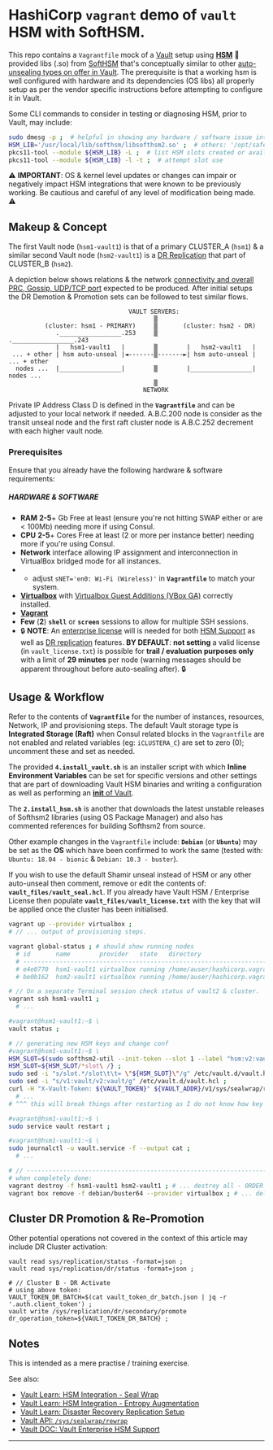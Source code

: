 # HashiCorp `vagrant` demo of **`vault`** HSM with SoftHSM.

This repo contains a `Vagrantfile` mock of a [Vault](https://www.vaultproject.io/) setup using [**HSM**](https://www.vaultproject.io/docs/enterprise/hsm) :lock_with_ink_pen: provided libs (.so) from [SoftHSM](https://www.opendnssec.org/softhsm/) that's conceptually similar to other [auto-unsealing types on offer in Vault](https://www.vaultproject.io/docs/configuration/seal). The prerequisite is that a working hsm is well configured with hardware and its dependencies (OS libs) all properly setup as per the vendor specific instructions before attempting to configure it in Vault.

Some CLI commands to consider in testing or diagnosing HSM, prior to Vault, may include:

```bash
sudo dmesg -p ;  # helpful in showing any hardware / software issue interfacing with HSM
HSM_LIB='/usr/local/lib/softhsm/libsofthsm2.so' ;  # others: '/opt/safenet/8.3.1/libIngPKCS11.so'
pkcs11-tool --module ${HSM_LIB} -L ;  # list HSM slots created or available
pkcs11-tool --module ${HSM_LIB} -l -t ;  # attempt slot use
```

:warning: **IMPORTANT**: OS & kernel level updates or changes can impair or negatively impact HSM integrations that were known to be previously working. Be cautious and careful of any level of modification being made. :warning:


## Makeup & Concept
The first Vault node (`hsm1-vault1`) is that of a primary CLUSTER_A (`hsm1`) & a similar second Vault node (`hsm2-vault1`) is a [DR Replication](https://learn.hashicorp.com/vault/operations/ops-disaster-recovery) that part of CLUSTER_B (`hsm2`).

A depiction below shows relations & the network [connectivity and overall PRC, Gossip, UDP/TCP port](https://learn.hashicorp.com/vault/operations/ops-reference-architecture#network-connectivity-details) expected to be produced. After initial setups the DR Demotion & Promotion sets can be followed to test similar flows.

```
                                 VAULT SERVERS:
                                        ▒
          (cluster: hsm1 - PRIMARY)     ▒       (cluster: hsm2 - DR)
             ._________________.253     ▒        ._________________.243
             |   hsm1-vault1   |        ▒        |   hsm2-vault1   |
 ... + other | hsm auto-unseal |◄-------▒-------►| hsm auto-unseal | ... + other
  nodes ...  |_________________|        ▒        |_________________|  nodes ...
                                        ▒
                                     NETWORK
```

Private IP Address Class D is defined in the **`Vagrantfile`** and can be adjusted to your local network if needed.
A.B.C.200 node is consider as the transit unseal node and the first raft cluster node is A.B.C.252 decrement with each higher vault node.


### Prerequisites
Ensure that you already have the following hardware & software requirements:
 
##### HARDWARE & SOFTWARE
 - **RAM** **2-5**+ Gb Free at least (ensure you're not hitting SWAP either or are < 100Mb) needing more if using Consul.
 - **CPU** **2-5**+ Cores Free at least (2 or more per instance better)  needing more if you're using Consul.
 - **Network** interface allowing IP assignment and interconnection in VirtualBox bridged mode for all instances.
 - - adjust `sNET='en0: Wi-Fi (Wireless)'` in **`Vagrantfile`** to match your system.
 - [**Virtualbox**](https://www.virtualbox.org/) with [Virtualbox Guest Additions (VBox GA)](https://download.virtualbox.org/virtualbox/) correctly installed.
 - [**Vagrant**](https://www.vagrantup.com/)
 - **Few** (**2**) **`shell`** or **`screen`** sessions to allow for multiple SSH sessions.
 - :lock: **NOTE**: An [enterprise license](https://www.hashicorp.com/products/vault/pricing/) will is needed for both [HSM Support](https://www.vaultproject.io/docs/enterprise/hsm) as well as [DR replication](https://www.vaultproject.io/docs/enterprise/replication/) features. **BY DEFAULT**: **not setting** a valid license (in `vault_license.txt`) is possible for **trail / evaluation purposes only** with a limit of **29 minutes** per node (warning messages should be apparent throughout before auto-sealing after). :lock:


## Usage & Workflow
Refer to the contents of **`Vagrantfile`** for the number of instances, resources, Network, IP and provisioning steps. The default Vault storage type is **Integrated Storage (Raft)** when Consul related blocks in the `Vagrantfile` are not enabled and related variables (eg: `iCLUSTERA_C`) are set to zero (0); uncomment these and set as needed. 

The provided **`4.install_vault.sh`** is an installer script with which **Inline Environment Variables** can be set for specific versions and other settings that are part of downloading Vault HSM binaries and writing a configuration as well as performing an [**init** of Vault](https://www.vaultproject.io/docs/commands/operator/init).

The **`2.install_hsm.sh`** is another that downloads the latest unstable releases of Softhsm2 libraries (using OS Package Manager) and also has commented references for building Softhsm2 from source.

Other example changes in the `Vagrantfile` include: **`Debian`** (or **`Ubuntu`**) may be set as the **OS** which have been confirmed to work the same (tested with: `Ubuntu: 18.04 - bionic` & `Debian: 10.3 - buster`).

If you wish to use the default Shamir unseal instead of HSM or any other auto-unseal then comment, remove or edit the contents of: **`vault_files/vault_seal.hcl`**. If you already have Vault HSM / Enterprise License then populate **`vault_files/vault_license.txt`** with the key that will be applied once the cluster has been initialised.


```bash
vagrant up --provider virtualbox ;
# // ... output of provisioning steps.

vagrant global-status ; # should show running nodes
  # id       name        provider   state   directory
  # -------------------------------------------------------------------------------------
  # e4e0770  hsm1-vault1 virtualbox running /home/auser/hashicorp.vagrant_vault-hsm
  # be0b162  hsm2-vault1 virtualbox running /home/auser/hashicorp.vagrant_vault-hsm

# // On a separate Terminal session check status of vault2 & cluster.
vagrant ssh hsm1-vault1 ;
  # ...

#vagrant@hsm1-vault1:~$ \
vault status ;

# // generating new HSM keys and change conf
#vagrant@hsm1-vault1:~$ \
HSM_SLOT=$(sudo softhsm2-util --init-token --slot 1 --label "hsm:v2:vault" --pin 1234 --so-pin 1234) ;
HSM_SLOT=${HSM_SLOT/*slot\ /} ;
sudo sed -i "s/slot.*/slot\t\t= \"${HSM_SLOT}\"/g" /etc/vault.d/vault.hcl ;
sudo sed -i "s/v1:vault/v2:vault/g" /etc/vault.d/vault.hcl ;
curl -H "X-Vault-Token: ${VAULT_TOKEN}" ${VAULT_ADDR}/v1/sys/sealwrap/rewrap ;
  # ...
# ^^^ this will break things after restarting as I do not know how key rotations should be done.

#vagrant@hsm1-vault1:~$ \
sudo service vault restart ;

#vagrant@hsm1-vault1:~$ \
sudo journalctl -u vault.service -f --output cat ;
  # ...

# // ---------------------------------------------------------------------------
# when completely done:
vagrant destroy -f hsm1-vault1 hsm2-vault1 ; # ... destroy all - ORDER IMPORTANT
vagrant box remove -f debian/buster64 --provider virtualbox ; # ... delete box images
```


## Cluster DR Promotion & Re-Promotion

Other potential operations not covered in the context of this article may include DR Cluster activation:

```
vault read sys/replication/status -format=json ;
vault read sys/replication/dr/status -format=json ;

# // Cluster B - DR Activate
# using above token:
VAULT_TOKEN_DR_BATCH=$(cat vault_token_dr_batch.json | jq -r '.auth.client_token') ;
vault write /sys/replication/dr/secondary/promote dr_operation_token=${VAULT_TOKEN_DR_BATCH} ;
```  


## Notes
This is intended as a mere practise / training exercise.

See also:
 - [Vault Learn: HSM Integration - Seal Wrap](https://learn.hashicorp.com/vault/security/ops-seal-wrap)
 - [Vault Learn: HSM Integration - Entropy Augmentation](https://learn.hashicorp.com/vault/security/hsm-entropy)
 - [Vault Learn: Disaster Recovery Replication Setup](https://learn.hashicorp.com/vault/operations/ops-disaster-recovery)
 - [Vault API: `/sys/sealwrap/rewrap`](https://www.vaultproject.io/api-docs/system/sealwrap-rewrap)
 - [Vault DOC: Vault Enterprise HSM Support](https://www.vaultproject.io/docs/enterprise/hsm)

------
